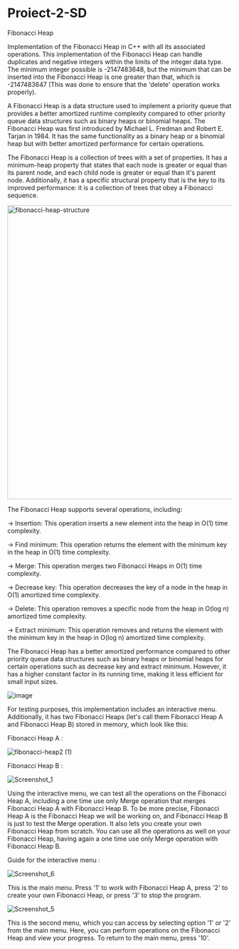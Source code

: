 # Proiect-2-SD
Fibonacci Heap

  Implementation of the Fibonacci Heap in C++ with all its associated operations. This implementation of the Fibonacci Heap can handle duplicates and negative integers within the limits of the integer data type. The minimum integer possible is -2147483648, but the minimum that can be inserted into the Fibonacci Heap is one greater than that, which is -2147483647 (This was done to ensure that the 'delete' operation works properly).

  A Fibonacci Heap is a data structure used to implement a priority queue that provides a better amortized runtime complexity compared to other priority queue data structures such as binary heaps or binomial heaps. The Fibonacci Heap was first introduced by Michael L. Fredman and Robert E. Tarjan in 1984. It has the same functionality as a binary heap or a binomial heap but with better amortized performance for certain operations.

  The Fibonacci Heap is a collection of trees with a set of properties. It has a minimum-heap property that states that each node is greater or equal than its parent node, and each child node is greater or equal than it's parent node. Additionally, it has a specific structural property that is the key to its improved performance: it is a collection of trees that obey a Fibonacci sequence.
  
  <img width="661" alt="fibonacci-heap-structure" src="https://user-images.githubusercontent.com/105515716/235310682-39e739d8-5d03-4875-afbf-119cb1abd790.png">

 The Fibonacci Heap supports several operations, including:

-> Insertion: This operation inserts a new element into the heap in O(1) time complexity.

-> Find minimum: This operation returns the element with the minimum key in the heap in O(1) time complexity.

-> Merge: This operation merges two Fibonacci Heaps in O(1) time complexity.

-> Decrease key: This operation decreases the key of a node in the heap in O(1) amortized time complexity.

-> Delete: This operation removes a specific node from the heap in O(log n) amortized time complexity.

-> Extract minimum: This operation removes and returns the element with the minimum key in the heap in O(log n) amortized time complexity.

  The Fibonacci Heap has a better amortized performance compared to other priority queue data structures such as binary heaps or binomial heaps for certain operations such as decrease key and extract minimum. However, it has a higher constant factor in its running time, making it less efficient for small input sizes.
  
  ![image](https://user-images.githubusercontent.com/105515716/234973491-ef62f24d-c20f-43c1-814d-e44ed8494a78.png)
  
  For testing purposes, this implementation includes an interactive menu. Additionally, it has two Fibonacci Heaps (let's call them Fibonacci Heap A and Fibonacci Heap B) stored in memory, which look like this:
  
  Fibonacci Heap A :
  
  ![fibonacci-heap2 (1)](https://user-images.githubusercontent.com/105515716/235310825-12684ac3-aaad-48e6-90e5-d0f9b99234c9.png)


  Fibonacci Heap B : 
  
  ![Screenshot_1](https://user-images.githubusercontent.com/105515716/235310849-0e15a383-dcbe-49ba-a224-5857143235d3.jpg)


  Using the interactive menu, we can test all the operations on the Fibonacci Heap A, including a one time use only Merge operation that merges Fibonacci Heap A with Fibonacci Heap B. To be more precise, Fibonacci Heap A is the Fibonacci Heap we will be working on, and Fibonacci Heap B is just to test the Merge operation. It also lets you create your own Fibonacci Heap from scratch. You can use all the operations as well on your Fibonacci Heap, having again a one time use only Merge operation with Fibonacci Heap B.

 Guide for the interactive menu : 
 
 ![Screenshot_6](https://user-images.githubusercontent.com/105515716/235469747-56f250b6-a446-474c-8990-037b921db85c.jpg)
 
 This is the main menu. Press '1' to work with Fibonacci Heap A, press '2' to create your own Fibonacci Heap, or press '3' to stop the program.
 
![Screenshot_5](https://user-images.githubusercontent.com/105515716/235469915-fe75f8b3-65d7-4ef8-9cb9-526194501448.jpg)

This is the second menu, which you can access by selecting option '1' or '2' from the main menu. Here, you can perform operations on the Fibonacci Heap and view your progress. To return to the main menu, press '10'.

 
